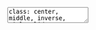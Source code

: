 <!DOCTYPE html>
<html lang="" xml:lang="">
  <head>
    <meta charset="utf-8" />
    <meta name="author" content="Ariadna Angulo-Brunet" />
    <script src="libs/header-attrs/header-attrs.js"></script>
    <link href="libs/remark-css/default.css" rel="stylesheet" />
    <link href="libs/remark-css/rladies.css" rel="stylesheet" />
    <link href="libs/remark-css/rladies-fonts.css" rel="stylesheet" />
  </head>
  <body>
    <textarea id="source">
class: center, middle, inverse, title-slide

# R básico aplicado a Sistemas de Información Geográfico
### Jessica Daniela Ocaña Falcón
### Universidad Juárez Autónoma de Tabasco
### 24/07/2021

Este texto forma parte de la presentación desarrollada el xx de agosto de 2021 para Rladies Puebla. También puedes encontrar las diapositivas aquí y los Scripts completos en esta carpeta. El objetivo principal es dar una breve introducción a R y a los paquetes especializados en Sistemas de Información Geográfica.

Vamos a necesitar los siguientes paquetes:
---
